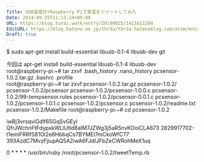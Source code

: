 ```yaml
---
Title: USB温度計+Raspberry Piで室温をツイートしてみた
Date: 2014-09-25T11:13:24+09:00
URL: https://blog.turai.work/entry/20140925/1411611204
EditURL: https://blog.hatena.ne.jp/thr3a/thr3a.hatenablog.com/atom/entry/12921228815733588022
Draft: true
---
```


$ sudo apt-get install build-essential libusb-0.1-4 libusb-dev git

今回は
apt-get install build-essential libusb-0.1-4 libusb-dev
root@raspberry-pi:~# tar zxvf 
.bash_history          .nano_history          pcsensor-1.0.2.tar.gz
.bashrc                .profile               
root@raspberry-pi:~# tar zxvf pcsensor-1.0.2.tar.gz 
pcsensor-1.0.2/
pcsensor-1.0.2/pcsensor
pcsensor-1.0.2/pcsensor-1.0.0.c
pcsensor-1.0.2/99-tempsensor.rules
pcsensor-1.0.2/pcsensor-0.0.1.c
pcsensor-1.0.2/pcsensor-1.0.1.c
pcsensor-1.0.2/pcsensor.c
pcsensor-1.0.2/readme.txt
pcsensor-1.0.2/Makefile
root@raspberry-pi:~# cd pcsensor-1.0.2



iwBj3vrsqviGdlf65GqSvGEyl
QfrJWchnFtFdypxkWLlUtId8aIM7JZWg3j5aR5nvKOoiCLA673
2829917702-t1emiFRRfS81Oi2e6HbbqCs7BYMEI7mCkoWfCT7
393AzdC7MvzFjiupAQ5A2iwA6FJdIJFbZeCWRohMeX1uq


0 * * * * /usr/bin/ruby /root/pcsensor-1.0.2/tweetTemp.rb
